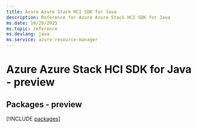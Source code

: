 ```yaml
---
title: Azure Azure Stack HCI SDK for Java
description: Reference for Azure Azure Stack HCI SDK for Java
ms.date: 10/20/2025
ms.topic: reference
ms.devlang: java
ms.service: azure-resource-manager
---
```

# Azure Azure Stack HCI SDK for Java - preview
## Packages - preview
[!INCLUDE [packages](azure-stack-hci-index.md)]
